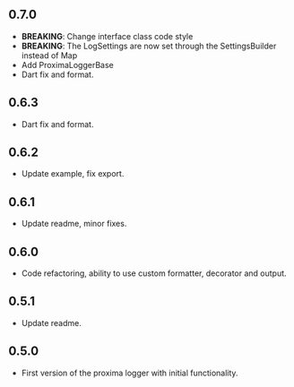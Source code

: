 ## 0.7.0
- **BREAKING**: Change interface class code style
- **BREAKING**: The LogSettings are now set through the SettingsBuilder instead of Map
- Add ProximaLoggerBase
- Dart fix and format.

## 0.6.3
- Dart fix and format.

## 0.6.2
- Update example, fix export.

## 0.6.1
- Update readme, minor fixes.

## 0.6.0
- Code refactoring, ability to use custom formatter, decorator and output.

## 0.5.1
- Update readme.

## 0.5.0
- First version of the proxima logger with initial functionality.


